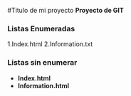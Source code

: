 #Titulo de mi proyecto
**Proyecto de GIT**

[//]:# (Listas Enumeradas)
### Listas Enumeradas
1.Index.html
2.Information.txt

[//]:# (Listas sin enumerar)
### Listas sin enumerar
* **Index.html**
* **Information.html**